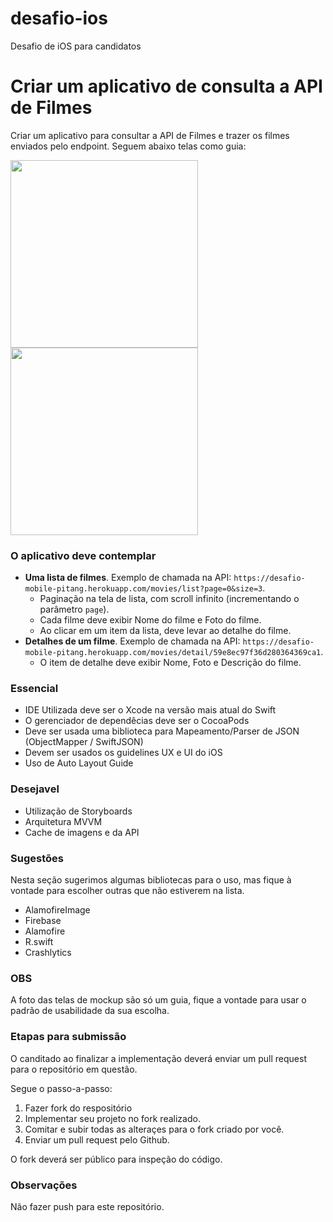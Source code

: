 # desafio-ios
Desafio de iOS para candidatos

# Criar um aplicativo de consulta a API de Filmes #

Criar um aplicativo para consultar a API de Filmes e trazer os filmes enviados pelo endpoint. Seguem abaixo telas como guia:

<img src="https://i.imgur.com/wJulkN7.png" height="300" />  <img src="https://i.imgur.com/KtU2Qve.png" height="300" />

### **O aplicativo deve contemplar** ###

- __Uma lista de filmes__. Exemplo de chamada na API: `https://desafio-mobile-pitang.herokuapp.com/movies/list?page=0&size=3`.
    * Paginação na tela de lista, com scroll infinito (incrementando o parâmetro `page`).
    * Cada filme deve exibir Nome do filme e Foto do filme.
    * Ao clicar em um item da lista, deve levar ao detalhe do filme.
- __Detalhes de um filme__. Exemplo de chamada na API: `https://desafio-mobile-pitang.herokuapp.com/movies/detail/59e8ec97f36d280364369ca1`.
    * O item de detalhe deve exibir Nome, Foto e Descrição do filme.

### **Essencial** ##
* IDE Utilizada deve ser o Xcode na versão mais atual do Swift
* O gerenciador de dependêcias deve ser o CocoaPods
* Deve ser usada uma biblioteca para Mapeamento/Parser de JSON (ObjectMapper / SwiftJSON)
* Devem ser usados os guidelines UX e UI do iOS
* Uso de Auto Layout Guide

### **Desejavel** ###

* Utilização de Storyboards
* Arquitetura MVVM
* Cache de imagens e da API

### **Sugestões** ###

Nesta seção sugerimos algumas bibliotecas para o uso, mas fique à vontade para escolher outras que não estiverem na lista.

* AlamofireImage
* Firebase
* Alamofire
* R.swift
* Crashlytics

### **OBS** ###

A foto das telas de mockup são só um guia, fique a vontade para usar o padrão de usabilidade da sua escolha.

### **Etapas para submissão** ###

O canditado ao finalizar a implementação deverá enviar um pull request para o repositório em questão.

Segue o passo-a-passo:

1. Fazer fork do respositório
2. Implementar seu projeto no fork realizado.
3. Comitar e subir todas as alteraçes para o fork criado por você.
4. Enviar um pull request pelo Github.

O fork deverá ser público para inspeção do código.

### **Observações** ###

Não fazer push para este repositório.
